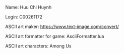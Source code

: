 Name: Huu Chi Huynh

Login: C00261172

ASCII art maker: https://www.text-image.com/convert/

ASCII art formatter for game: AsciiFormatter.lua

ASCII art characters: Among Us
